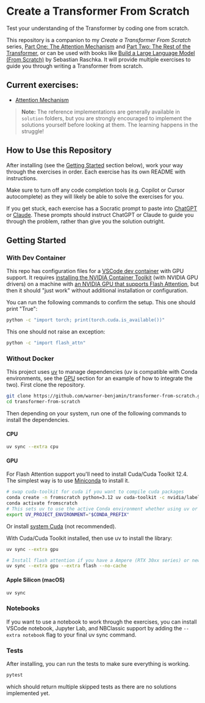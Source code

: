 # Create a Transformer From Scratch

Test your understanding of the Transformer by coding one from scratch.

This repository is a companion to my *Create a Transformer From Scratch* series, [Part One: The Attention Mechanism](https://benjaminwarner.dev/2023/07/01/attention-mechanism.html) and [Part Two: The Rest of the Transformer](https://benjaminwarner.dev/2023/07/28/rest-of-the-transformer.html), or can be used with books like [Build a Large Language Model (From Scratch)](https://sebastianraschka.com/books) by Sebastian Raschka. It will provide multiple exercises to guide you through writing a Transformer from scratch.

## Current exercises:

- [Attention Mechanism](exercises/attention_mechanism/README.md)

> **Note:** The reference implementations are generally available in `solution` folders, but you are strongly encouraged to implement the solutions yourself before looking at them. The learning happens in the struggle!

## How to Use this Repository

After installing (see the [Getting Started](#getting-started) section below), work your way through the exercises in order. Each exercise has its own README with instructions.

Make sure to turn off any code completion tools (e.g. Copilot or Cursor autocomplete) as they will likely be able to solve the exercises for you.

If you get stuck, each exercise has a Socratic prompt to paste into [ChatGPT](https://chatgpt.com) or [Claude](https://claude.ai). These prompts should instruct ChatGPT or Claude to guide you through the problem, rather than give you the solution outright.

## Getting Started

### With Dev Container

This repo has configuration files for a [VSCode dev container](https://code.visualstudio.com/docs/devcontainers/containers) with GPU support. It requires [installing the NVIDIA Container Toolkit](https://docs.nvidia.com/datacenter/cloud-native/container-toolkit/latest/install-guide.html) (with NVIDIA GPU drivers) on a machine with [an NVIDIA GPU that supports Flash Attention](https://github.com/Dao-AILab/flash-attention?tab=readme-ov-file#nvidia-cuda-support), but then it should "just work" without additional installation or configuration.

You can run the following commands to confirm the setup. This one should print "True":

```bash
python -c "import torch; print(torch.cuda.is_available())"
```

This one should not raise an exception:

```bash
python -c "import flash_attn"
```

### Without Docker

This project uses [uv](https://docs.astral.sh/uv/) to manage dependencies (uv is compatible with Conda environments, see the [GPU](#gpu) section for an example of how to integrate the two). First clone the repository.

```bash
git clone https://github.com/warner-benjamin/transformer-from-scratch.git
cd transformer-from-scratch
```

Then depending on your system, run one of the following commands to install the dependencies.

#### CPU

```bash
uv sync --extra cpu
```

#### GPU

For Flash Attention support you'll need to install Cuda/Cuda Toolkit 12.4. The simplest way is to use [Miniconda](https://docs.anaconda.com/miniconda/install) to install it.

```bash
# swap cuda-toolkit for cuda if you want to compile cuda packages
conda create -n fromscratch python=3.12 uv cuda-toolkit -c nvidia/label/cuda-12.4.1 -c conda-forge
conda activate fromscratch
# This sets uv to use the active Conda environment whether using uv or uv pip commands.
export UV_PROJECT_ENVIRONMENT="$CONDA_PREFIX"
```

Or install [system Cuda](https://docs.nvidia.com/cuda/cuda-installation-guide-linux/) (not recommended).

With Cuda/Cuda Toolkit installed, then use uv to install the library:

```bash
uv sync --extra gpu

# Install flash attention if you have a Ampere (RTX 30xx series) or newer GPU
uv sync --extra gpu --extra flash --no-cache
```

#### Apple Silicon (macOS)

```bash
uv sync
```

### Notebooks

If you want to use a notebook to work through the exercises, you can install VSCode notebook, Jupyter Lab, and NBClassic support by adding the `--extra notebook` flag to your final uv sync command.

### Tests

After installing, you can run the tests to make sure everything is working.

```bash
pytest
```

which should return multiple skipped tests as there are no solutions implemented yet.